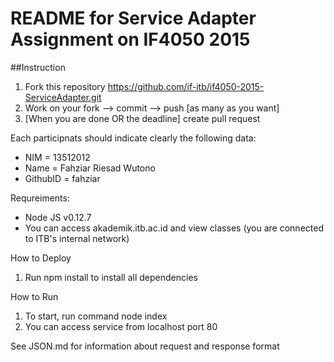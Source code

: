 # README for Service Adapter Assignment on IF4050 2015

##Instruction
1. Fork this repository https://github.com/if-itb/if4050-2015-ServiceAdapter.git
2. Work on your fork --> commit --> push [as many as you want]
3. [When you are done OR the deadline] create pull request  

Each participnats should indicate clearly the following data:
 * NIM      = 13512012
 * Name     = Fahziar Riesad Wutono
 * GithubID = fahziar

Requreiments:
 * Node JS v0.12.7
 * You can access akademik.itb.ac.id and view classes (you are connected to ITB's internal network)

How to Deploy
 1. Run npm install to install all dependencies

How to Run
 1. To start, run command node index
 2. You can access service from localhost port 80

See JSON.md for information about request and response format
 
